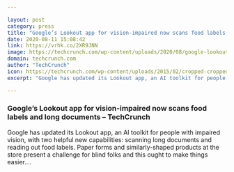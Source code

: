 ```yaml
---

layout: post
category: press
title: "Google’s Lookout app for vision-impaired now scans food labels and long documents"
date: 2020-08-11 15:08:42
link: https://vrhk.co/2XR9JNN
image: https://techcrunch.com/wp-content/uploads/2020/08/google-lookout-shots.jpg?w=764
domain: techcrunch.com
author: "TechCrunch"
icon: https://techcrunch.com/wp-content/uploads/2015/02/cropped-cropped-favicon-gradient.png?w=180
excerpt: "Google has updated its Lookout app, an AI toolkit for people with impaired vision, with two helpful new capabilities: scanning long documents and reading out food labels. Paper forms and similarly-shaped products at the store present a challenge for blind folks and this ought to make things easier.…"

---
```


### Google’s Lookout app for vision-impaired now scans food labels and long documents – TechCrunch

Google has updated its Lookout app, an AI toolkit for people with impaired vision, with two helpful new capabilities: scanning long documents and reading out food labels. Paper forms and similarly-shaped products at the store present a challenge for blind folks and this ought to make things easier.…